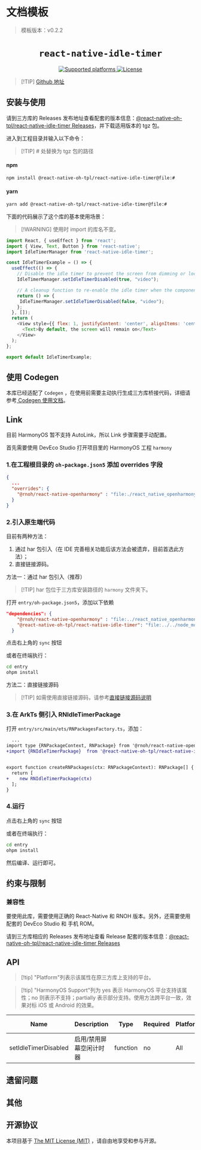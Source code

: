 # 文档模板

> 模板版本：v0.2.2

<p align="center">
  <h1 align="center"> <code>react-native-idle-timer</code> </h1>
</p>
<p align="center">
    <a href="https://github.com/marcshilling/react-native-idle-timer">
        <img src="https://img.shields.io/badge/platforms-android%20|%20ios%20|%20harmony%20-lightgrey.svg" alt="Supported platforms" />
    </a>
    <a href="https://github.com/marcshilling/react-native-idle-timer/blob/master/LICENSE.md">
        <img src="https://img.shields.io/badge/license-MIT-green.svg" alt="License" />
        <!-- <img src="https://img.shields.io/badge/license-Apache-blue.svg" alt="License" /> -->
    </a>
</p>

> [!TIP] [Github 地址](https://github.com/react-native-oh-library/react-native-idle-timer)

## 安装与使用

请到三方库的 Releases 发布地址查看配套的版本信息：[@react-native-oh-tpl/react-native-idle-timer Releases](https://github.com/react-native-oh-library/react-native-idle-timer/releases)，并下载适用版本的 tgz 包。

进入到工程目录并输入以下命令：

> [!TIP] # 处替换为 tgz 包的路径

<!-- tabs:start -->

#### **npm**

```bash
npm install @react-native-oh-tpl/react-native-idle-timer@file:#
```

#### **yarn**

```bash
yarn add @react-native-oh-tpl/react-native-idle-timer@file:#
```

<!-- tabs:end -->

下面的代码展示了这个库的基本使用场景：

> [!WARNING] 使用时 import 的库名不变。

```js
import React, { useEffect } from 'react';
import { View, Text, Button } from 'react-native';
import IdleTimerManager from 'react-native-idle-timer';

const IdleTimerExample = () => {  
  useEffect(() => {
    // Disable the idle timer to prevent the screen from dimming or locking.
    IdleTimerManager.setIdleTimerDisabled(true, "video");

    // A cleanup function to re-enable the idle timer when the component is unmounted
    return () => {
     IdleTimerManager.setIdleTimerDisabled(false, "video");
    };
  }, []);
  return (
    <View style={{ flex: 1, justifyContent: 'center', alignItems: 'center' }}>
      <Text>By default, the screen will remain on</Text>
    </View>
  );
};

export default IdleTimerExample;
```

## 使用 Codegen

本库已经适配了 `Codegen` ，在使用前需要主动执行生成三方库桥接代码，详细请参考[ Codegen 使用文档](/zh-cn/codegen.md)。

## Link

目前 HarmonyOS 暂不支持 AutoLink，所以 Link 步骤需要手动配置。

首先需要使用 DevEco Studio 打开项目里的 HarmonyOS 工程 `harmony`

### 1.在工程根目录的 `oh-package.json5` 添加 overrides 字段

```json
{
  ...
  "overrides": {
    "@rnoh/react-native-openharmony" : "file:./react_native_openharmony"
  }
}
```

### 2.引入原生端代码

目前有两种方法：

1. 通过 har 包引入（在 IDE 完善相关功能后该方法会被遗弃，目前首选此方法）；
2. 直接链接源码。

方法一：通过 har 包引入（推荐）

> [!TIP] har 包位于三方库安装路径的 `harmony` 文件夹下。

打开 `entry/oh-package.json5`，添加以下依赖

```json
"dependencies": {
    "@rnoh/react-native-openharmony" : "file:../react_native_openharmony",
    "@react-native-oh-tpl/react-native-idle-timer": "file:../../node_modules/@react-native-oh-tpl/react-native-idle-timer/harmony/idle_timer.har"
  }
```

点击右上角的 `sync` 按钮

或者在终端执行：

```bash
cd entry
ohpm install
```

方法二：直接链接源码

> [!TIP] 如需使用直接链接源码，请参考[直接链接源码说明](/zh-cn/link-source-code.md)


### 3.在 ArkTs 侧引入 RNIdleTimerPackage

打开 `entry/src/main/ets/RNPackagesFactory.ts`，添加：

```diff
  ...
import type {RNPackageContext, RNPackage} from '@rnoh/react-native-openharmony/ts';
+import {RNIdleTimerPackage}  from '@react-native-oh-tpl/react-native-idle-timer/ts';


export function createRNPackages(ctx: RNPackageContext): RNPackage[] {
  return [
+    new RNIdleTimerPackage(ctx)
  ];
}
```

### 4.运行

点击右上角的 `sync` 按钮

或者在终端执行：

```bash
cd entry
ohpm install
```

然后编译、运行即可。

## 约束与限制

### 兼容性

要使用此库，需要使用正确的 React-Native 和 RNOH 版本。另外，还需要使用配套的 DevEco Studio 和 手机 ROM。

请到三方库相应的 Releases 发布地址查看 Release 配套的版本信息：[@react-native-oh-tpl/react-native-idle-timer Releases](https://github.com/react-native-oh-library/react-native-idle-timer/releases)

## API

> [!tip] "Platform"列表示该属性在原三方库上支持的平台。

> [!tip] "HarmonyOS Support"列为 yes 表示 HarmonyOS 平台支持该属性；no 则表示不支持；partially 表示部分支持。使用方法跨平台一致，效果对标 iOS 或 Android 的效果。

| Name | Description | Type | Required | Platform | HarmonyOS Support  |
| ---- | ----------- | ---- | -------- | -------- | ------------------ |
| setIdleTimerDisabled  | 启用/禁用屏幕空闲计时器         | function  | no | All      | yes |

## 遗留问题

## 其他 

## 开源协议

本项目基于 [The MIT License (MIT)](https://github.com/marcshilling/react-native-idle-timer/blob/master/LICENSE.md) ，请自由地享受和参与开源。
